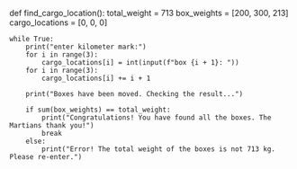 def find_cargo_location():
    total_weight = 713
    box_weights = [200, 300, 213]
    cargo_locations = [0, 0, 0]

    while True:
        print("enter kilometer mark:")
        for i in range(3):
            cargo_locations[i] = int(input(f"box {i + 1}: "))
        for i in range(3):
            cargo_locations[i] += i + 1

        print("Boxes have been moved. Checking the result...")

        if sum(box_weights) == total_weight:
            print("Congratulations! You have found all the boxes. The Martians thank you!")
            break
        else:
            print("Error! The total weight of the boxes is not 713 kg. Please re-enter.")

